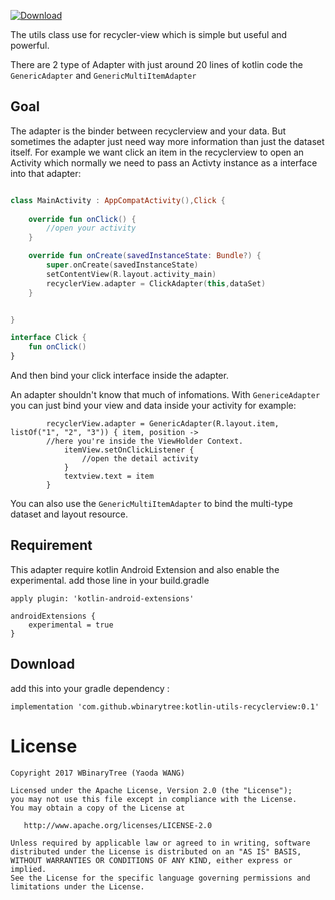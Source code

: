
 [ ![Download](https://api.bintray.com/packages/phoenixwyd/maven/KotlinUtilsRecyclerView/images/download.svg) ](https://bintray.com/phoenixwyd/maven/KotlinUtilsRecyclerView/_latestVersion)

The utils class use for recycler-view which is simple but useful and powerful.

There are 2 type of Adapter with just around 20 lines of kotlin code the `GenericAdapter` and `GenericMultiItemAdapter`

Goal
----

The adapter is the binder between recyclerview and your data. But sometimes the adapter just need way more information 
than just the dataset itself. For example we want click an item in the recyclerview to open an Activity which normally 
we need to pass an Activty instance as a interface into that adapter:

```kotlin

class MainActivity : AppCompatActivity(),Click {
    
    override fun onClick() {
        //open your activity
    }

    override fun onCreate(savedInstanceState: Bundle?) {
        super.onCreate(savedInstanceState)
        setContentView(R.layout.activity_main)
        recyclerView.adapter = ClickAdapter(this,dataSet)
    }


}

interface Click {
    fun onClick()
}

```
And then bind your click interface inside the adapter.

An adapter shouldn't know that much of infomations. 
With `GenericeAdapter` you can just bind your view and data inside your activity for example:

```
        recyclerView.adapter = GenericAdapter(R.layout.item, listOf("1", "2", "3")) { item, position ->
        //here you're inside the ViewHolder Context.
            itemView.setOnClickListener {
                //open the detail activity
            }
            textview.text = item
        }
```

You can also use the `GenericMultiItemAdapter` to bind the multi-type dataset and layout resource.  

Requirement 
-----------

This adapter require kotlin Android Extension and also enable the experimental.
add those line in your build.gradle
```
apply plugin: 'kotlin-android-extensions'

androidExtensions {
    experimental = true
}
```

Download
--------

add this into your gradle dependency :

```
implementation 'com.github.wbinarytree:kotlin-utils-recyclerview:0.1'
```
License
=======

    Copyright 2017 WBinaryTree (Yaoda WANG)
    
    Licensed under the Apache License, Version 2.0 (the "License");
    you may not use this file except in compliance with the License.
    You may obtain a copy of the License at

       http://www.apache.org/licenses/LICENSE-2.0

    Unless required by applicable law or agreed to in writing, software
    distributed under the License is distributed on an "AS IS" BASIS,
    WITHOUT WARRANTIES OR CONDITIONS OF ANY KIND, either express or implied.
    See the License for the specific language governing permissions and
    limitations under the License.
